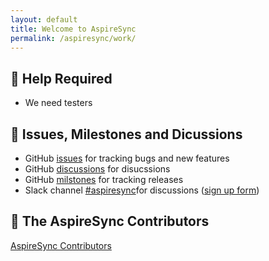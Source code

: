 ```yaml
---
layout: default
title: Welcome to AspireSync
permalink: /aspiresync/work/
---
```




## 🚨 Help Required

- We need testers 

## 📝 Issues, Milestones and Dicussions 

- GitHub [issues](https://github.com/aspirepress/AspireSync/issues) for tracking bugs and new features 
- GitHub [discussions](https://github.com/aspirepress/AspireSync/discussions) for disucssions
- GitHub [milstones](https://github.com/aspirepress/AspireSync/milestones) for tracking releases 
- Slack channel [#aspiresync](https://app.slack.com/client/T07Q5LB7W23/C07QG6AUN4E)for discussions ([sign up form](https://aspirepress.org/slack/))

## 👥 The AspireSync Contributors

[AspireSync Contributors](https://github.com/aspirepress/AspireSync/graphs/contributors)



